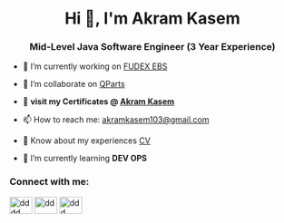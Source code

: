 <h1 align="center">Hi 👋, I'm Akram Kasem</h1>
<h3 align="center">Mid-Level Java Software Engineer (3 Year Experience)</h3>

- 🔭 I’m currently working on [FUDEX EBS](https://fudex.com.sa/)

- 🤝 I’m collaborate on [QParts](https://stock.qvm.parts/)

- 📝 **visit my Certificates @ [Akram Kasem](https://github.com/AkramKasem/Certificates)**
  
- 📫 How to reach me: [akramkasem103@gmail.com](mailto:akramkasem103@gmail.com)

- 📄 Know about my experiences [CV](https://github.com/AkramKasem/AkramKasem/blob/main/Akram%20Kasem%20Ahmed%20(%20Mid-Level%20Java%20%20Software%20Engineer%20(3%20Year%20Experience)%20).pdf)

- 🌱 I’m currently learning **DEV OPS**



<h3 align="left">Connect with me:</h3>
<p align="left">
    <a href="https://linkedin.com/in/akramkasem" target="blank"><img align="center"
            src="https://raw.githubusercontent.com/rahuldkjain/github-profile-readme-generator/master/src/images/icons/Social/linked-in-alt.svg"
            alt="dddd" height="30" width="40" /></a>
    <a href="https://fb.com/AkramKasemDawood" target="blank"><img align="center"
            src="https://raw.githubusercontent.com/rahuldkjain/github-profile-readme-generator/master/src/images/icons/Social/facebook.svg"
            alt="dd" height="30" width="40" /></a>
    <a href="https://www.youtube.com/c/AkramKasem" target="blank"><img align="center"
            src="https://raw.githubusercontent.com/rahuldkjain/github-profile-readme-generator/master/src/images/icons/Social/youtube.svg"
            alt="ddd" height="30" width="40" /></a>
</p>


[website1]: https://github.com/AkramKasem/AkramKasem/blob/main/Akram%20Kasem%20Ahmed%20Dawood%20CV.pdf
[website]: https://github.com/AkramKasem
[youtube]: https://www.youtube.com/channel/UC4hukFcYk1c7Rhc-OKCrlxA
[linkedin]: https://www.linkedin.com/in/akram-kasem-ahmed-dawood-87749b195/
